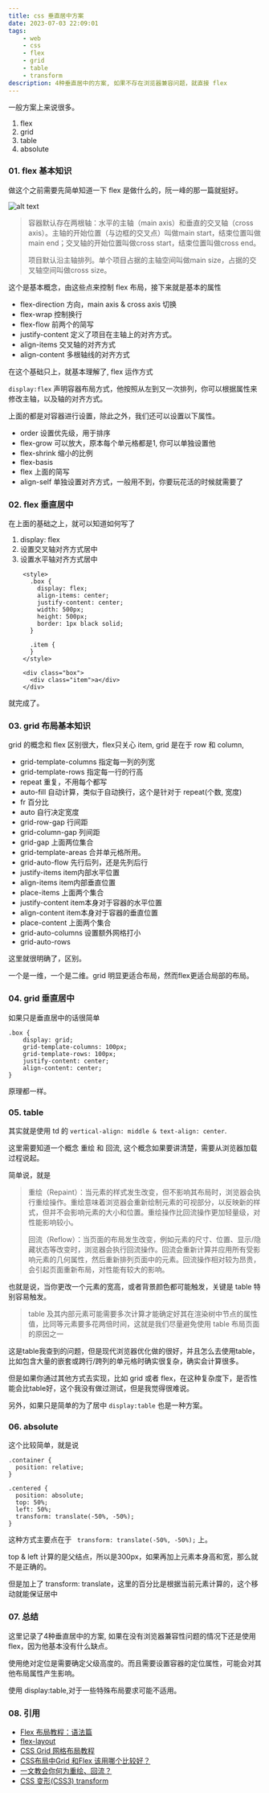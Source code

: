 ```yaml
---
title: css 垂直居中方案
date: 2023-07-03 22:09:01
tags: 
    - web
    - css
    - flex
    - grid
    - table
    - transform
description: 4种垂直居中的方案, 如果不存在浏览器兼容问题，就直接 flex
---
```


一般方案上来说很多。

1. flex
2. grid
3. table
4. absolute

### 01. flex 基本知识

做这个之前需要先简单知道一下 flex 是做什么的，阮一峰的那一篇就挺好。

![alt text](img/bg2015071004.png)

> 容器默认存在两根轴：水平的主轴（main axis）和垂直的交叉轴（cross axis）。主轴的开始位置（与边框的交叉点）叫做main start，结束位置叫做main end；交叉轴的开始位置叫做cross start，结束位置叫做cross end。
> 
> 项目默认沿主轴排列。单个项目占据的主轴空间叫做main size，占据的交叉轴空间叫做cross size。

这个是基本概念，由这些点来控制 flex 布局，接下来就是基本的属性

* flex-direction 方向，main axis & cross axis 切换
* flex-wrap 控制换行
* flex-flow 前两个的简写
* justify-content 定义了项目在主轴上的对齐方式。
* align-items 交叉轴的对齐方式
* align-content 多根轴线的对齐方式

在这个基础只上，就基本理解了, flex 运作方式

`display:flex` 声明容器布局方式，他按照从左到又一次排列，你可以根据属性来修改主轴，以及轴的对齐方式。

上面的都是对容器进行设置，除此之外，我们还可以设置以下属性。

* order 设置优先级，用于排序
* flex-grow 可以放大，原本每个单元格都是1, 你可以单独设置他
* flex-shrink 缩小的比例
* flex-basis
* flex 上面的简写
* align-self 单独设置对齐方式，一般用不到，你要玩花活的时候就需要了

### 02. flex 垂直居中

在上面的基础之上，就可以知道如何写了

1. display: flex
2. 设置交叉轴对齐方式居中
3. 设置水平轴对齐方式居中

```
    <style>
      .box {
        display: flex;
        align-items: center;
        justify-content: center;
        width: 500px;
        height: 500px;
        border: 1px black solid;
      }

      .item {
      }
    </style>
	
	<div class="box">
      <div class="item">a</div>
    </div>
```

就完成了。

### 03. grid 布局基本知识

grid 的概念和 flex 区别很大，flex只关心 item, grid 是在于 row 和 column,

* grid-template-columns 指定每一列的列宽
* grid-template-rows 指定每一行的行高
* repeat 重复，不用每个都写
* auto-fill 自动计算，类似于自动换行，这个是针对于 repeat(个数, 宽度)
* fr 百分比
* auto 自行决定宽度
* grid-row-gap 行间距
* grid-column-gap 列间距
* grid-gap 上面两位集合
* grid-template-areas 合并单元格所用。
* grid-auto-flow 先行后列，还是先列后行
* justify-items item内部水平位置
* align-items item内部垂直位置
* place-items 上面两个集合
* justify-content item本身对于容器的水平位置
* align-content item本身对于容器的垂直位置
* place-content 上面两个集合
* grid-auto-columns 设置额外网格打小
* grid-auto-rows

这里就很明确了，区别。

一个是一维，一个是二维。grid 明显更适合布局，然而flex更适合局部的布局。

### 04. grid 垂直居中

如果只是垂直居中的话很简单

```
.box {
	display: grid;
	grid-template-columns: 100px;
	grid-template-rows: 100px;
	justify-content: center;
	align-content: center;
}
```

原理都一样。

### 05. table 

其实就是使用 td 的 `vertical-align: middle & text-align: center`.

这里需要知道一个概念 重绘 和 回流, 这个概念如果要讲清楚，需要从浏览器加载过程说起。

简单说，就是

> 重绘（Repaint）：当元素的样式发生改变，但不影响其布局时，浏览器会执行重绘操作。重绘意味着浏览器会重新绘制元素的可视部分，以反映新的样式，但并不会影响元素的大小和位置。重绘操作比回流操作更加轻量级，对性能影响较小。
> 
> 回流（Reflow）：当页面的布局发生改变，例如元素的尺寸、位置、显示/隐藏状态等改变时，浏览器会执行回流操作。回流会重新计算并应用所有受影响元素的几何属性，然后重新排列页面中的元素。回流操作相对较为昂贵，会引起页面重新布局，对性能有较大的影响。

也就是说，当你更改一个元素的宽高，或者背景颜色都可能触发，关键是 table 特别容易触发。

> table 及其内部元素可能需要多次计算才能确定好其在渲染树中节点的属性值，比同等元素要多花两倍时间，这就是我们尽量避免使用 table 布局页面的原因之一

这是table我查到的问题，但是现代浏览器优化做的很好，并且怎么去使用table，比如包含大量的嵌套或跨行/跨列的单元格时确实很复杂，确实会计算很多。

但是如果你通过其他方式去实现，比如 grid 或者 flex，在这种复杂度下，是否性能会比table好，这个我没有做过测试，但是我觉得很难说。

另外，如果只是简单的为了居中 `display:table` 也是一种方案。

### 06. absolute

这个比较简单，就是说

```
.container {
  position: relative;
}

.centered {
  position: absolute;
  top: 50%;
  left: 50%;
  transform: translate(-50%, -50%);
}
```

这种方式主要点在于 ` transform: translate(-50%, -50%);` 上。

top & left 计算的是父结点，所以是300px，如果再加上元素本身高和宽，那么就不是正确的。

但是加上了 transform: translate，这里的百分比是根据当前元素计算的，这个移动就能保证居中

### 07. 总结

这里记录了4种垂直居中的方案, 如果在没有浏览器兼容性问题的情况下还是使用 flex，因为他基本没有什么缺点。

使用绝对定位是需要确定父级高度的。而且需要设置容器的定位属性，可能会对其他布局属性产生影响。

使用 display:table,对于一些特殊布局要求可能不适用。

### 08. 引用

* [Flex 布局教程：语法篇](https://www.ruanyifeng.com/blog/2015/07/flex-grammar.html)
* [flex-layout](https://github.com/Coffcer/flex-layout)
* [CSS Grid 网格布局教程](https://www.ruanyifeng.com/blog/2019/03/grid-layout-tutorial.html)
* [CSS布局中Grid 和Flex 该用哪个比较好？](https://www.duidaima.com/Group/Topic/CSS/9504)
* [一文教会你何为重绘、回流？](https://blog.csdn.net/JHXL_/article/details/124046715)
* [CSS 变形(CSS3) transform](https://blog.csdn.net/chunxiaqiudong5/article/details/104049484)


